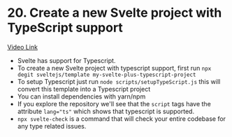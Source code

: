 # 20. Create a new Svelte project with TypeScript support

[Video Link](https://egghead.io/lessons/svelte-create-a-new-svelte-project-with-typescript-support?pl=getting-started-with-svelte-3-05a8541a)

- Svelte has support for Typescript.
- To create a new Svelte project with typescript support, first run `npx degit sveltejs/template my-svelte-plus-typescript-project`
- To setup Typescript just run `node scripts/setupTypeScript.js` this will convert this template into a Typescript project
- You can install dependencies with yarn/npm
- If you explore the repository we'll see that the `script` tags have the attribute `lang="ts"` which shows that typescript is supported.
- `npx svelte-check` is a command that will check your entire codebase for any type related issues.
